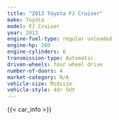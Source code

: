 ```yaml
---
title: "2013 Toyota FJ Cruiser"
make: Toyota
model: FJ Cruiser
year: 2013
engine-fuel-type: regular unleaded
engine-hp: 260
engine-cylinders: 6
transmission-type: Automatic
driven-wheels: four wheel drive
number-of-doors: 4
market-category: N/A
vehicle-size: Midsize
vehicle-style: 4dr SUV
---
```


{{< car_info >}}
